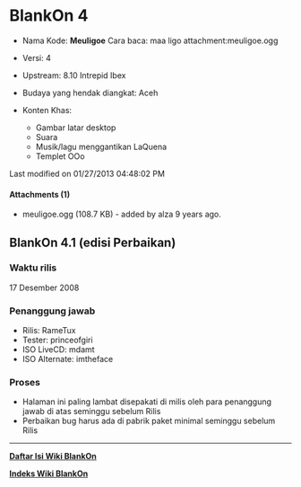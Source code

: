 # BlankOn 4

* Nama Kode: **Meuligoe**
  Cara baca: maa ligo
  attachment:meuligoe.ogg​ 

* Versi: 4
* Upstream: 8.10 Intrepid Ibex
* Budaya yang hendak diangkat: Aceh
* Konten Khas: 
  + Gambar latar desktop
  + Suara 
  + Musik/lagu menggantikan LaQuena
  + Templet OOo 

Last modified on 01/27/2013 04:48:02 PM

#### Attachments (1)
   * meuligoe.ogg​ (108.7 KB) - added by alza 9 years ago.

## BlankOn 4.1 (edisi Perbaikan)

### Waktu rilis

17 Desember 2008

### Penanggung jawab

* Rilis: RameTux
* Tester: princeofgiri
* ISO LiveCD: mdamt
* ISO Alternate: imtheface 

### Proses

* Halaman ini paling lambat disepakati di milis oleh para penanggung jawab di atas seminggu sebelum Rilis
* Perbaikan bug harus ada di pabrik paket minimal seminggu sebelum Rilis 





---
[**Daftar Isi Wiki BlankOn**](/wiki/DaftarIsi/index.html)
 
[**Indeks Wiki BlankOn**](/wiki/Indeks.html)



